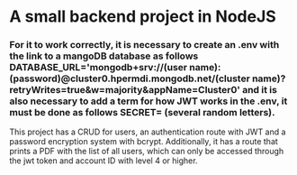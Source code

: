 # A small backend project in NodeJS

### For it to work correctly, it is necessary to create an .env with the link to a mangoDB database as follows DATABASE_URL='mongodb+srv://(user name):(password)@cluster0.hpermdi.mongodb.net/(cluster name)?retryWrites=true&w=majority&appName=Cluster0' and it is also necessary to add a term for how JWT works in the .env, it must be done as follows SECRET= (several random letters).


This project has a CRUD for users, an authentication route with JWT and a password encryption system with bcrypt. Additionally, it has a route that prints a PDF with the list of all users, which can only be accessed through the jwt token and account ID with level 4 or higher.
